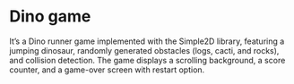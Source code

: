 # Dino game
It’s a Dino runner game implemented with the Simple2D library, featuring a jumping dinosaur, randomly generated obstacles (logs, cacti, and rocks), and collision detection. The game displays a scrolling background, a score counter, and a game-over screen with restart option.
